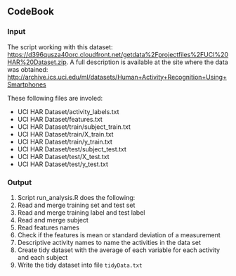 ## CodeBook

### Input

The script working with this dataset: https://d396qusza40orc.cloudfront.net/getdata%2Fprojectfiles%2FUCI%20HAR%20Dataset.zip. A full description is available at the site where the data was obtained: http://archive.ics.uci.edu/ml/datasets/Human+Activity+Recognition+Using+Smartphones 

These following files are involed:

* UCI HAR Dataset/activity_labels.txt
* UCI HAR Dataset/features.txt
* UCI HAR Dataset/train/subject_train.txt
* UCI HAR Dataset/train/X_train.txt
* UCI HAR Dataset/train/y_train.txt
* UCI HAR Dataset/test/subject_test.txt
* UCI HAR Dataset/test/X_test.txt
* UCI HAR Dataset/test/y_test.txt

### Output

1. Script run_analysis.R does the following:
2. Read and merge training set and test set
3. Read and merge training label and test label
4. Read and merge subject
5. Read features names
6. Check if the features is mean or standard deviation of a measurement
7. Descriptive activity names to name the activities in the data set
8. Create tidy dataset with the average of each variable for each activity and each subject
9. Write the tidy dataset into file `tidyData.txt`